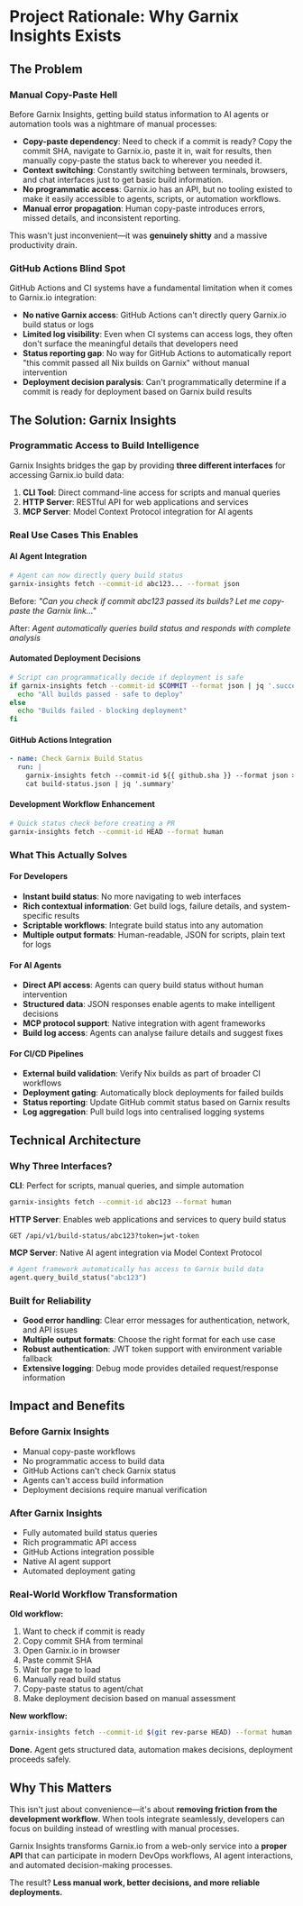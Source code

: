 # Project Rationale: Why Garnix Insights Exists

## The Problem

### Manual Copy-Paste Hell

Before Garnix Insights, getting build status information to AI agents or automation tools was a nightmare of manual processes:

- **Copy-paste dependency**: Need to check if a commit is ready? Copy the commit SHA, navigate to Garnix.io, paste it in, wait for results, then manually copy-paste the status back to wherever you needed it.
- **Context switching**: Constantly switching between terminals, browsers, and chat interfaces just to get basic build information.
- **No programmatic access**: Garnix.io has an API, but no tooling existed to make it easily accessible to agents, scripts, or automation workflows.
- **Manual error propagation**: Human copy-paste introduces errors, missed details, and inconsistent reporting.

This wasn't just inconvenient—it was **genuinely shitty** and a massive productivity drain.

### GitHub Actions Blind Spot

GitHub Actions and CI systems have a fundamental limitation when it comes to Garnix.io integration:

- **No native Garnix access**: GitHub Actions can't directly query Garnix.io build status or logs
- **Limited log visibility**: Even when CI systems can access logs, they often don't surface the meaningful details that developers need
- **Status reporting gap**: No way for GitHub Actions to automatically report "this commit passed all Nix builds on Garnix" without manual intervention
- **Deployment decision paralysis**: Can't programmatically determine if a commit is ready for deployment based on Garnix build results

## The Solution: Garnix Insights

### Programmatic Access to Build Intelligence

Garnix Insights bridges the gap by providing **three different interfaces** for accessing Garnix.io build data:

1. **CLI Tool**: Direct command-line access for scripts and manual queries
2. **HTTP Server**: RESTful API for web applications and services
3. **MCP Server**: Model Context Protocol integration for AI agents

### Real Use Cases This Enables

#### AI Agent Integration
```bash
# Agent can now directly query build status
garnix-insights fetch --commit-id abc123... --format json
```

Before: *"Can you check if commit abc123 passed its builds? Let me copy-paste the Garnix link..."*

After: *Agent automatically queries build status and responds with complete analysis*

#### Automated Deployment Decisions
```bash
# Script can programmatically decide if deployment is safe
if garnix-insights fetch --commit-id $COMMIT --format json | jq '.success_rate == 100'; then
  echo "All builds passed - safe to deploy"
else
  echo "Builds failed - blocking deployment"
fi
```

#### GitHub Actions Integration
```yaml
- name: Check Garnix Build Status
  run: |
    garnix-insights fetch --commit-id ${{ github.sha }} --format json > build-status.json
    cat build-status.json | jq '.summary'
```

#### Development Workflow Enhancement
```bash
# Quick status check before creating a PR
garnix-insights fetch --commit-id HEAD --format human
```

### What This Actually Solves

#### For Developers
- **Instant build status**: No more navigating to web interfaces
- **Rich contextual information**: Get build logs, failure details, and system-specific results
- **Scriptable workflows**: Integrate build status into any automation
- **Multiple output formats**: Human-readable, JSON for scripts, plain text for logs

#### For AI Agents
- **Direct API access**: Agents can query build status without human intervention
- **Structured data**: JSON responses enable agents to make intelligent decisions
- **MCP protocol support**: Native integration with agent frameworks
- **Build log access**: Agents can analyse failure details and suggest fixes

#### For CI/CD Pipelines
- **External build validation**: Verify Nix builds as part of broader CI workflows
- **Deployment gating**: Automatically block deployments for failed builds
- **Status reporting**: Update GitHub commit status based on Garnix results
- **Log aggregation**: Pull build logs into centralised logging systems

## Technical Architecture

### Why Three Interfaces?

**CLI**: Perfect for scripts, manual queries, and simple automation
```bash
garnix-insights fetch --commit-id abc123 --format human
```

**HTTP Server**: Enables web applications and services to query build status
```http
GET /api/v1/build-status/abc123?token=jwt-token
```

**MCP Server**: Native AI agent integration via Model Context Protocol
```python
# Agent framework automatically has access to Garnix build data
agent.query_build_status("abc123")
```

### Built for Reliability

- **Good error handling**: Clear error messages for authentication, network, and API issues
- **Multiple output formats**: Choose the right format for each use case
- **Robust authentication**: JWT token support with environment variable fallback
- **Extensive logging**: Debug mode provides detailed request/response information

## Impact and Benefits

### Before Garnix Insights
- Manual copy-paste workflows 
- No programmatic access to build data 
- GitHub Actions can't check Garnix status 
- Agents can't access build information 
- Deployment decisions require manual verification 

### After Garnix Insights
- Fully automated build status queries 
- Rich programmatic API access 
- GitHub Actions integration possible 
- Native AI agent support 
- Automated deployment gating

### Real-World Workflow Transformation

**Old workflow:**
1. Want to check if commit is ready
2. Copy commit SHA from terminal
3. Open Garnix.io in browser  
4. Paste commit SHA
5. Wait for page to load
6. Manually read build status
7. Copy-paste status to agent/chat
8. Make deployment decision based on manual assessment

**New workflow:**
```bash
garnix-insights fetch --commit-id $(git rev-parse HEAD) --format human
```
**Done.** Agent gets structured data, automation makes decisions, deployment proceeds safely.

## Why This Matters

This isn't just about convenience—it's about **removing friction from the development workflow**. When tools integrate seamlessly, developers can focus on building instead of wrestling with manual processes.

Garnix Insights transforms Garnix.io from a web-only service into a **proper API** that can participate in modern DevOps workflows, AI agent interactions, and automated decision-making processes.

The result? **Less manual work, better decisions, and more reliable deployments.**
